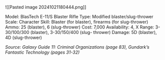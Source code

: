 ![[Pasted image 20241021180444.png]]

Model: BlasTech E-11/S Blaster Rifle
Type: Modified blaster/slug-thrower
Scale: Character
Skill: Blaster (for blaster), firearms (for slug-thrower)
Ammo: 25 (blaster), 6 (slug-thrower)
Cost: 7,000
Availability: 4, X
Range: 3-30/100/300 (blaster), 3-30/150/400 (slug-
thrower)
Damage: 5D (blaster), 4D (slug-thrower)

*Source: Galaxy Guide 11: Criminal Organizations (page 83), Gundark’s Fantastic Technology (pages 31-32)*
